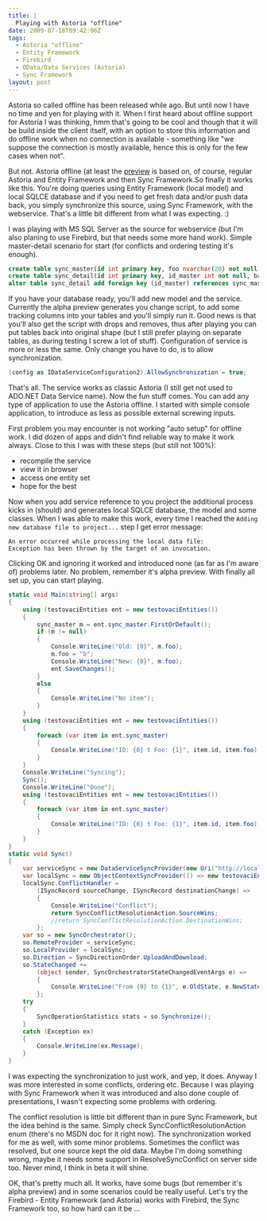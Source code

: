```yaml
---
title: |
  Playing with Astoria "offline"
date: 2009-07-18T09:42:06Z
tags:
  - Astoria "offline"
  - Entity Framework
  - Firebird
  - OData/Data Services (Astoria)
  - Sync Framework
layout: post
---
```

Astoria so called offline has been released while ago. But until now I have no time and yen for playing with it. When I first heard about offline support for Astoria I was thinking, hmm that's going to be cool and though that it will be build inside the client itself, with an option to store this information and do offline work when no connection is available - something like "we suppose the connection is mostly available, hence this is only for the few cases when not".

But not. Astoria offline (at least the [preview][1] is based on, of course, regular Astoria and Entity Framework and then Sync Framework.So finally it works like this. You're doing queries using Entity Framework (local model) and local SQLCE database and if you need to get fresh data and/or push data back, you simply synchronize this source, using Sync Framework, with the webservice. That's a little bit different from what I was expecting. :)

I was playing with MS SQL Server as the source for webservice (but I'm also planing to use Firebird, but that needs some more hand work). Simple master-detail scenario for start (for conflicts and ordering testing it's enough).

```sql
create table sync_master(id int primary key, foo nvarchar(20) not null);
create table sync_detail(id int primary key, id_master int not null, bar nvarchar(20) not null);
alter table sync_detail add foreign key (id_master) references sync_master(id);
```

If you have your database ready, you'll add new model and the service. Currently the alpha preview generates you change script, to add some tracking columns into your tables and you'll simply run it. Good news is that you'll also get the script with drops and removes, thus after playing you can put tables back into original shape (but I still prefer playing on separate tables, as during testing I screw a lot of stuff). Configuration of service is more or less the same. Only change you have to do, is to allow synchronization.

```csharp
(config as IDataServiceConfiguration2).AllowSynchronization = true;
```

That's all. The service works as classic Astoria (I still get not used to ADO.NET Data Service name). Now the fun stuff comes. You can add any type of application to use the Astoria offline. I started with simple console application, to introduce as less as possible external screwing inputs.

First problem you may encounter is not working "auto setup" for offline work. I did dozen of apps and didn't find reliable way to make it work always. Close to this I was with these steps (but still not 100%):

* recompile the service
* view it in browser
* access one entity set
* hope for the best

Now when you add service reference to you project the additional process kicks in (should) and generates local SQLCE database, the model and some classes. When I was able to make this work, every time I reached the `Adding new database file to project...` step I get error message:

```text
An error occurred while processing the local data file:
Exception has been thrown by the target of an invocation.
```

Clicking OK and ignoring it worked and introduced none (as far as I'm aware of) problems later. No problem, remember it's alpha preview. With finally all set up, you can start playing.

```csharp
static void Main(string[] args)
{
	using (testovaciEntities ent = new testovaciEntities())
	{
		sync_master m = ent.sync_master.FirstOrDefault();
		if (m != null)
		{
			Console.WriteLine("Old: {0}", m.foo);
			m.foo = "b";
			Console.WriteLine("New: {0}", m.foo);
			ent.SaveChanges();
		}
		else
		{
			Console.WriteLine("No item");
		}
	}
	using (testovaciEntities ent = new testovaciEntities())
	{
		foreach (var item in ent.sync_master)
		{
			Console.WriteLine("ID: {0} t Foo: {1}", item.id, item.foo);
		}
	}
	Console.WriteLine("Syncing");
	Sync();
	Console.WriteLine("Done");
	using (testovaciEntities ent = new testovaciEntities())
	{
		foreach (var item in ent.sync_master)
		{
			Console.WriteLine("ID: {0} t Foo: {1}", item.id, item.foo);
		}
	}
}
static void Sync()
{
	var serviceSync = new DataServiceSyncProvider(new Uri("http://localhost:1744/WebDataService1.svc"), "global");
	var localSync = new ObjectContextSyncProvider(() => new testovaciEntities());
	localSync.ConflictHandler =
		(ISyncRecord sourceChange, ISyncRecord destinationChange) =>
		{
			Console.WriteLine("Conflict");
			return SyncConflictResolutionAction.SourceWins;
			//return SyncConflictResolutionAction.DestinationWins;
		};
	var so = new SyncOrchestrator();
	so.RemoteProvider = serviceSync;
	so.LocalProvider = localSync;
	so.Direction = SyncDirectionOrder.UploadAndDownload;
	so.StateChanged +=
		(object sender, SyncOrchestratorStateChangedEventArgs e) =>
		{
			Console.WriteLine("From {0} to {1}", e.OldState, e.NewState);
		};
	try
	{
		SyncOperationStatistics stats = so.Synchronize();
	}
	catch (Exception ex)
	{
		Console.WriteLine(ex.Message);
	}
}
```

I was expecting the synchronization to just work, and yep, it does. Anyway I was more interested in some conflicts, ordering etc. Because I was playing with Sync Framework when it was introduced and also done couple of presentations, I wasn't expecting some problems with ordering.

The conflict resolution is little bit different than in pure Sync Framework, but the idea behind is the same. Simply check SyncConflictResolutionAction enum (there's no MSDN doc for it right now). The synchronization worked for me as well, with some minor problems. Sometimes the conflict was resolved, but one source kept the old data. Maybe I'm doing something wrong, maybe it needs some support in ResolveSyncConflict on server side too. Never mind, I think in beta it will shine.

OK, that's pretty much all. It works, have some bugs (but remember it's alpha preview) and in some scenarios could be really useful. Let's try the Firebird - Entity Framework (and Astoria) works with Firebird, the Sync Framework too, so how hard can it be ...

[1]: http://www.microsoft.com/downloads/details.aspx?FamilyID=479F2216-E6F2-486F-80C9-2CFADE5082C1&displaylang=en